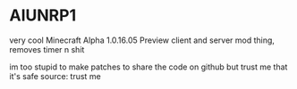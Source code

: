 # AIUNRP1
very cool Minecraft Alpha 1.0.16.05 Preview client and server mod thing, removes timer n shit


im too stupid to make patches to share the code on github but trust me that it's safe
source: trust me
